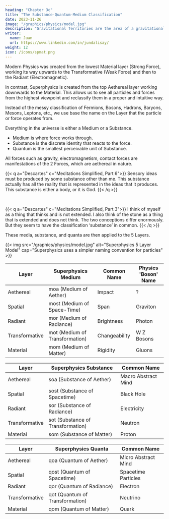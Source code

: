 ```yaml
---
heading: "Chapter 3c"
title: "The Substance-Quantum-Medium Classification"
date: 2023-11-26
image: "/graphics/physics/model.jpg"
description: "Gravitational Territories are the area of a gravitational signature"
writer:
  name: Juan
  url: https://www.linkedin.com/in/jundalisay/
weight: 12
icon: /icons/spmat.png
---
```



Modern Physics was created from the lowest Material layer (Strong Force), working its way upwards to the Transformative (Weak Force) and then to the Radiant (Electromagnetic).

In contrast, Superphysics is created from the top Aethereal layer working downwards to the Material. This allows us to see all particles and forces from the highest viewpoint and reclassify them in a proper and intuitive way.

Instead of the messy classification of Fermions, Bosons, Hadrons, Baryons, Mesons, Leptons, etc., we use base the name on the Layer that the particle or force operates from. 

Everything in the universe is either a Medium or a Substance.
- Medium is where force works through.
- Substance is the discrete identity that reacts to the force.
- Quantum is the smallest perceivable unit of Substance.


All forces such as gravity, electromagnetism, contact forces are manifestations of the 2 Forces, which are aethereal in nature. 

<!-- We use:
- the word medium to denote the medium

- the word quantum to denote substance -->

<!-- , metaphysically as a desire and the actual idea that is desired. 
- Instead of desire, we use **force**
- Instead of substance, we use **quanta** -->


{{< q a="Descartes" c="Meditations Simplified, Part 6">}}
Sensory ideas must be produced by some substance other than me. This substance actually has all the reality that is represented in the ideas that it produces. This substance is either a body, or it is God.
{{< /q >}}

<br>

{{< q a="Descartes" c="Meditations Simplified, Part 3">}}
I think of myself as a thing that thinks and is not extended. I also think of the stone as a thing that is extended and does not think. The two conceptions differ enormously. But they seem to have the classification ‘substance’ in common. 
{{< /q >}}



These media, substance, and quanta are then applied to the 5 Layers.

{{< img src="/graphics/physics/model.jpg" alt="Superphysics 5 Layer Model" cap="Superphysics uses a simpler naming convention for particles" >}}


Layer | Superphysics Medium | Common Name | Physics 'Boson' Name
--- | --- | --- | ---
Aethereal | moa (Medium of Aether) | Impact | ?
Spatial | most (Medium of Space-Time) | Span | Graviton
Radiant | mor (Medium of Radiance) | Brightness | Photon
Transformative | mot (Medium of Transformation) | Changeability | W Z Bosons
Material | mom (Medium of Matter) | Rigidity | Gluons


Layer | Superphysics Substance | Common Name
--- | --- | --- 
Aethereal | soa (Substance of Aether) | Macro Abstract Mind
Spatial | sost (Substance of Spacetime) | Black Hole
Radiant | sor (Substance of Radiance) | Electricity
Transformative | sot (Substance of Transformation) | Neutron 
Material | som (Substance of Matter) | Proton 


Layer | Superphysics Quanta | Common Name
--- | --- | --- 
Aethereal | qoa (Quantum of Aether) | Micro Abstract Mind
Spatial | qost (Quantum of Spacetime) | Spacetime Particles
Radiant | qor (Quantum of Radiance) | Electron
Transformative | qot (Quantum of Transformation) | Neutrino 
Material | qom (Quantum of Matter) | Quark


<!-- The differences between the Physics model and the Superphysics one are:
- Neutrons and Protons are an essential substance or quanta even if it is not a fundamental particle in Physics
- In Superphysics, quark 'colors' are merely representations of the 3 Influences of Crudifying, Transforming, and Subtlifying   
- The Superphysics model extends all the way to the Aethereal -->
